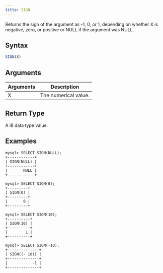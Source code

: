 ```yaml
---
title: SIGN
---
```


Returns the sign of the argument as -1, 0, or 1, depending on whether X is negative, zero, or positive or NULL if the argument was NULL.

## Syntax

```sql
SIGN(X)
```

## Arguments

| Arguments   | Description |
| ----------- | ----------- |
| X | The numerical value. |

## Return Type

A i8 data type value.

## Examples

```text
mysql> SELECT SIGN(NULL);
+------------+
| SIGN(NULL) |
+------------+
|       NULL |
+------------+

mysql> SELECT SIGN(0);
+---------+
| SIGN(0) |
+---------+
|       0 |
+---------+

mysql> SELECT SIGN(10);
+----------+
| SIGN(10) |
+----------+
|        1 |
+----------+

mysql> SELECT SIGN(-10);
+--------------+
| SIGN((- 10)) |
+--------------+
|           -1 |
+--------------+

```
